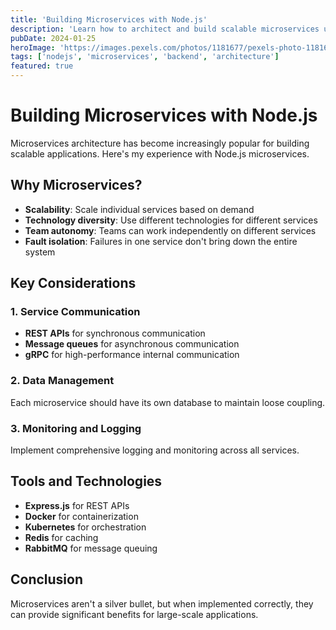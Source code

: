 ```yaml
---
title: 'Building Microservices with Node.js'
description: 'Learn how to architect and build scalable microservices using Node.js and modern tools.'
pubDate: 2024-01-25
heroImage: 'https://images.pexels.com/photos/1181677/pexels-photo-1181677.jpeg?auto=compress&cs=tinysrgb&w=1260&h=750&dpr=1'
tags: ['nodejs', 'microservices', 'backend', 'architecture']
featured: true
---
```


# Building Microservices with Node.js

Microservices architecture has become increasingly popular for building scalable applications. Here's my experience with Node.js microservices.

## Why Microservices?

- **Scalability**: Scale individual services based on demand
- **Technology diversity**: Use different technologies for different services
- **Team autonomy**: Teams can work independently on different services
- **Fault isolation**: Failures in one service don't bring down the entire system

## Key Considerations

### 1. Service Communication
- **REST APIs** for synchronous communication
- **Message queues** for asynchronous communication
- **gRPC** for high-performance internal communication

### 2. Data Management
Each microservice should have its own database to maintain loose coupling.

### 3. Monitoring and Logging
Implement comprehensive logging and monitoring across all services.

## Tools and Technologies

- **Express.js** for REST APIs
- **Docker** for containerization
- **Kubernetes** for orchestration
- **Redis** for caching
- **RabbitMQ** for message queuing

## Conclusion

Microservices aren't a silver bullet, but when implemented correctly, they can provide significant benefits for large-scale applications.